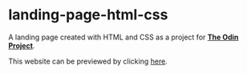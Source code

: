 # landing-page-html-css
A landing page created with HTML and CSS as a project for [**The Odin Project**](https://theodinproject.com).

This website can be previewed by clicking [here](http://htmlpreview.github.io/?https://github.com/GodSpeed010/landing-page-html-css/blob/main/index.html).